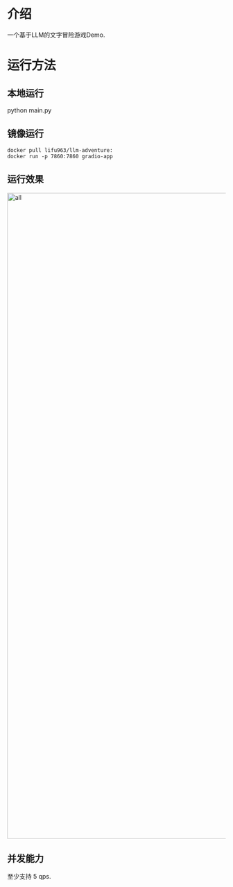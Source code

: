 # 介绍

一个基于LLM的文字冒险游戏Demo.

# 运行方法

## 本地运行

python main.py

## 镜像运行

```shell
docker pull lifu963/llm-adventure:
docker run -p 7860:7860 gradio-app
```

## 运行效果

<img width="1489" alt="all" src="https://github.com/user-attachments/assets/0dc08d05-8c46-455d-adba-5720c06af4fa" />

## 并发能力

至少支持 5 qps.
